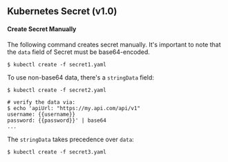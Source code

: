 ## Kubernetes Secret (v1.0)

#### Create Secret Manually

The following command creates secret manually. It's important to note that the `data` field of
Secret must be base64-encoded.

```
$ kubectl create -f secret1.yaml
```

To use non-base64 data, there's a `stringData` field:

```
$ kubectl create -f secret2.yaml

# verify the data via:
$ echo 'apiUrl: "https://my.api.com/api/v1"
username: {{username}}
password: {{password}}' | base64
...

```

The `stringData` takes precedence over `data`:

```
$ kubectl create -f secret3.yaml
```
